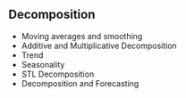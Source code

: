 ## Decomposition

* Moving averages and smoothing
* Additive and Multiplicative Decomposition
* Trend
* Seasonality
* STL Decomposition
* Decomposition and Forecasting